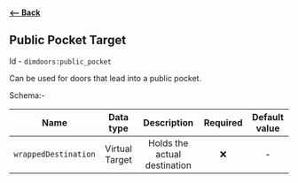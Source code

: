 #### [<-- Back](virtual_targets.md)

## Public Pocket Target
Id - `dimdoors:public_pocket`

Can be used for doors that lead into a public pocket.

Schema:-

|         Name         |     Data type    |          Description         | Required | Default value |
|:--------------------:|:----------------:|:----------------------------:|:--------:|:-------------:|
| `wrappedDestination` |  Virtual Target  | Holds the actual destination |   :x:    |       -       |

